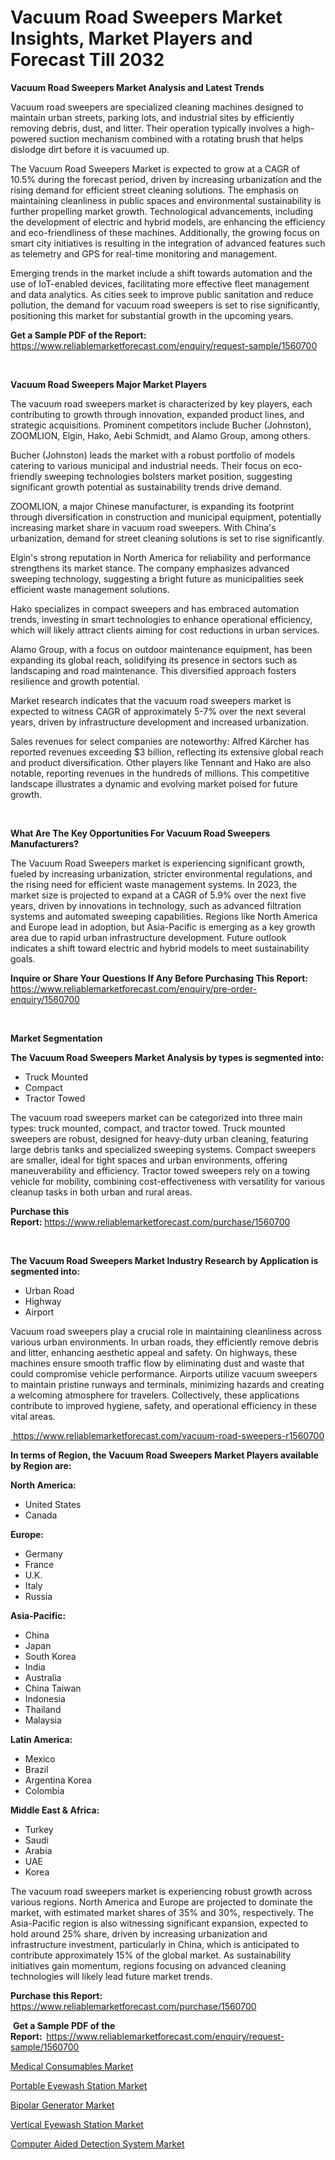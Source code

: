 <p><h1>Vacuum Road Sweepers Market Insights, Market Players and Forecast Till 2032</h1></p><p><strong>Vacuum Road Sweepers Market Analysis and Latest Trends</strong></p>
<p><p>Vacuum road sweepers are specialized cleaning machines designed to maintain urban streets, parking lots, and industrial sites by efficiently removing debris, dust, and litter. Their operation typically involves a high-powered suction mechanism combined with a rotating brush that helps dislodge dirt before it is vacuumed up.</p><p>The Vacuum Road Sweepers Market is expected to grow at a CAGR of 10.5% during the forecast period, driven by increasing urbanization and the rising demand for efficient street cleaning solutions. The emphasis on maintaining cleanliness in public spaces and environmental sustainability is further propelling market growth. Technological advancements, including the development of electric and hybrid models, are enhancing the efficiency and eco-friendliness of these machines. Additionally, the growing focus on smart city initiatives is resulting in the integration of advanced features such as telemetry and GPS for real-time monitoring and management.</p><p>Emerging trends in the market include a shift towards automation and the use of IoT-enabled devices, facilitating more effective fleet management and data analytics. As cities seek to improve public sanitation and reduce pollution, the demand for vacuum road sweepers is set to rise significantly, positioning this market for substantial growth in the upcoming years.</p></p>
<p><strong>Get a Sample PDF of the Report:&nbsp;</strong> <a href="https://www.reliablemarketforecast.com/enquiry/request-sample/1560700?utm_campaign=3445&utm_medium=2&utm_source=Github&utm_content=ia&utm_term=08042025&utm_id=vacuum-road-sweepers">https://www.reliablemarketforecast.com/enquiry/request-sample/1560700</a></p>
<p>&nbsp;</p>
<p><strong>Vacuum Road Sweepers Major Market Players</strong></p>
<p><p>The vacuum road sweepers market is characterized by key players, each contributing to growth through innovation, expanded product lines, and strategic acquisitions. Prominent competitors include Bucher (Johnston), ZOOMLION, Elgin, Hako, Aebi Schmidt, and Alamo Group, among others. </p><p>Bucher (Johnston) leads the market with a robust portfolio of models catering to various municipal and industrial needs. Their focus on eco-friendly sweeping technologies bolsters market position, suggesting significant growth potential as sustainability trends drive demand.</p><p>ZOOMLION, a major Chinese manufacturer, is expanding its footprint through diversification in construction and municipal equipment, potentially increasing market share in vacuum road sweepers. With China's urbanization, demand for street cleaning solutions is set to rise significantly.</p><p>Elgin's strong reputation in North America for reliability and performance strengthens its market stance. The company emphasizes advanced sweeping technology, suggesting a bright future as municipalities seek efficient waste management solutions.</p><p>Hako specializes in compact sweepers and has embraced automation trends, investing in smart technologies to enhance operational efficiency, which will likely attract clients aiming for cost reductions in urban services.</p><p>Alamo Group, with a focus on outdoor maintenance equipment, has been expanding its global reach, solidifying its presence in sectors such as landscaping and road maintenance. This diversified approach fosters resilience and growth potential.</p><p>Market research indicates that the vacuum road sweepers market is expected to witness CAGR of approximately 5-7% over the next several years, driven by infrastructure development and increased urbanization. </p><p>Sales revenues for select companies are noteworthy: Alfred Kärcher has reported revenues exceeding $3 billion, reflecting its extensive global reach and product diversification. Other players like Tennant and Hako are also notable, reporting revenues in the hundreds of millions. This competitive landscape illustrates a dynamic and evolving market poised for future growth.</p></p>
<p>&nbsp;</p>
<p><strong>What Are The Key Opportunities For Vacuum Road Sweepers Manufacturers?</strong></p>
<p><p>The Vacuum Road Sweepers market is experiencing significant growth, fueled by increasing urbanization, stricter environmental regulations, and the rising need for efficient waste management systems. In 2023, the market size is projected to expand at a CAGR of 5.9% over the next five years, driven by innovations in technology, such as advanced filtration systems and automated sweeping capabilities. Regions like North America and Europe lead in adoption, but Asia-Pacific is emerging as a key growth area due to rapid urban infrastructure development. Future outlook indicates a shift toward electric and hybrid models to meet sustainability goals.</p></p>
<p><strong>Inquire or Share Your Questions If Any Before Purchasing This Report:</strong> <a href="https://www.reliablemarketforecast.com/enquiry/pre-order-enquiry/1560700?utm_campaign=3445&utm_medium=2&utm_source=Github&utm_content=ia&utm_term=08042025&utm_id=vacuum-road-sweepers">https://www.reliablemarketforecast.com/enquiry/pre-order-enquiry/1560700</a></p>
<p>&nbsp;</p>
<p><strong>Market Segmentation</strong></p>
<p><strong>The Vacuum Road Sweepers Market Analysis by types is segmented into:</strong></p>
<p><ul><li>Truck Mounted</li><li>Compact</li><li>Tractor Towed</li></ul></p>
<p><p>The vacuum road sweepers market can be categorized into three main types: truck mounted, compact, and tractor towed. Truck mounted sweepers are robust, designed for heavy-duty urban cleaning, featuring large debris tanks and specialized sweeping systems. Compact sweepers are smaller, ideal for tight spaces and urban environments, offering maneuverability and efficiency. Tractor towed sweepers rely on a towing vehicle for mobility, combining cost-effectiveness with versatility for various cleanup tasks in both urban and rural areas.</p></p>
<p><strong>Purchase this Report:&nbsp;</strong><a href="https://www.reliablemarketforecast.com/purchase/1560700?utm_campaign=3445&utm_medium=2&utm_source=Github&utm_content=ia&utm_term=08042025&utm_id=vacuum-road-sweepers">https://www.reliablemarketforecast.com/purchase/1560700</a></p>
<p>&nbsp;</p>
<p><strong>The Vacuum Road Sweepers Market Industry Research by Application is segmented into:</strong></p>
<p><ul><li>Urban Road</li><li>Highway</li><li>Airport</li></ul></p>
<p><p>Vacuum road sweepers play a crucial role in maintaining cleanliness across various urban environments. In urban roads, they efficiently remove debris and litter, enhancing aesthetic appeal and safety. On highways, these machines ensure smooth traffic flow by eliminating dust and waste that could compromise vehicle performance. Airports utilize vacuum sweepers to maintain pristine runways and terminals, minimizing hazards and creating a welcoming atmosphere for travelers. Collectively, these applications contribute to improved hygiene, safety, and operational efficiency in these vital areas.</p></p>
<p><a href="https://www.reliablemarketforecast.com/vacuum-road-sweepers-r1560700?utm_campaign=3445&utm_medium=2&utm_source=Github&utm_content=ia&utm_term=08042025&utm_id=vacuum-road-sweepers">&nbsp;https://www.reliablemarketforecast.com/vacuum-road-sweepers-r1560700</a></p>
<p><strong>In terms of Region, the Vacuum Road Sweepers Market Players available by Region are:</strong></p>
<p>
    <p> <strong> North America: </strong>
        <ul>
            <li>United States</li>
            <li>Canada</li>
        </ul>
        </p> 
    <p> <strong> Europe: </strong>
        <ul>
            <li>Germany</li>
            <li>France</li>
            <li>U.K.</li>
            <li>Italy</li>
            <li>Russia</li>
        </ul>
        </p> 
    <p> <strong> Asia-Pacific: </strong>
        <ul>
            <li>China</li>
            <li>Japan</li>
            <li>South Korea</li>
            <li>India</li>
            <li>Australia</li>
            <li>China Taiwan</li>
            <li>Indonesia</li>
            <li>Thailand</li>
            <li>Malaysia</li>
        </ul>
        </p> 
    <p> <strong> Latin America: </strong>
        <ul>
            <li>Mexico</li>
            <li>Brazil</li>
            <li>Argentina Korea</li>
            <li>Colombia</li>
        </ul>
        </p> 
    <p> <strong> Middle East & Africa: </strong>
        <ul>
            <li>Turkey</li>
            <li>Saudi</li>
            <li>Arabia</li>
            <li>UAE</li>
            <li>Korea</li>
        </ul>
    </p>
    </p>
<p><p>The vacuum road sweepers market is experiencing robust growth across various regions. North America and Europe are projected to dominate the market, with estimated market shares of 35% and 30%, respectively. The Asia-Pacific region is also witnessing significant expansion, expected to hold around 25% share, driven by increasing urbanization and infrastructure investment, particularly in China, which is anticipated to contribute approximately 15% of the global market. As sustainability initiatives gain momentum, regions focusing on advanced cleaning technologies will likely lead future market trends.</p></p>
<p><strong>Purchase this Report: </strong><a href="https://www.reliablemarketforecast.com/purchase/1560700?utm_campaign=3445&utm_medium=2&utm_source=Github&utm_content=ia&utm_term=08042025&utm_id=vacuum-road-sweepers">https://www.reliablemarketforecast.com/purchase/1560700</a></p>
<p>&nbsp;<strong>Get a Sample PDF of the Report:&nbsp;&nbsp;</strong><a href="https://www.reliablemarketforecast.com/enquiry/request-sample/1560700?utm_campaign=3445&utm_medium=2&utm_source=Github&utm_content=ia&utm_term=08042025&utm_id=vacuum-road-sweepers">https://www.reliablemarketforecast.com/enquiry/request-sample/1560700</a></p>
<p><strong></strong></p>
<p><p><a href="https://www.linkedin.com/pulse/medical-consumables-market-size-average-cagr-65-revenue-generationkey-qywrc?utm_campaign=3445&utm_medium=2&utm_source=Github&utm_content=ia&utm_term=08042025&utm_id=vacuum-road-sweepers">Medical Consumables Market</a></p><p><a href="https://www.linkedin.com/pulse/comprehensive-portable-eyewash-station-market-report-regional-92ryc?utm_campaign=3445&utm_medium=2&utm_source=Github&utm_content=ia&utm_term=08042025&utm_id=vacuum-road-sweepers">Portable Eyewash Station Market</a></p><p><a href="https://www.linkedin.com/pulse/bipolar-generator-market-trends-analysis-size-share-competitive-0stbc?utm_campaign=3445&utm_medium=2&utm_source=Github&utm_content=ia&utm_term=08042025&utm_id=vacuum-road-sweepers">Bipolar Generator Market</a></p><p><a href="https://www.linkedin.com/pulse/future-vertical-eyewash-station-market-expected-cagr-mgfuc?utm_campaign=3445&utm_medium=2&utm_source=Github&utm_content=ia&utm_term=08042025&utm_id=vacuum-road-sweepers">Vertical Eyewash Station Market</a></p><p><a href="https://www.linkedin.com/pulse/future-demand-revenue-forecast-computer-aided-detection-system-bnjfc?utm_campaign=3445&utm_medium=2&utm_source=Github&utm_content=ia&utm_term=08042025&utm_id=vacuum-road-sweepers">Computer Aided Detection System Market</a></p></p>